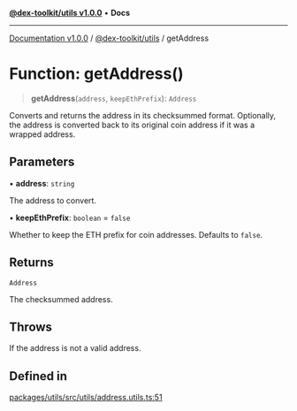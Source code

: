 [**@dex-toolkit/utils v1.0.0**](../README.md) • **Docs**

***

[Documentation v1.0.0](../../../packages.md) / [@dex-toolkit/utils](../README.md) / getAddress

# Function: getAddress()

> **getAddress**(`address`, `keepEthPrefix`): `Address`

Converts and returns the address in its checksummed format.
Optionally, the address is converted back to its original coin address if it was a wrapped address.

## Parameters

• **address**: `string`

The address to convert.

• **keepEthPrefix**: `boolean` = `false`

Whether to keep the ETH prefix for coin addresses. Defaults to `false`.

## Returns

`Address`

The checksummed address.

## Throws

If the address is not a valid address.

## Defined in

[packages/utils/src/utils/address.utils.ts:51](https://github.com/niZmosis/dex-toolkit/blob/3d8b41b44787b30fbea5de3ab4737662ffb61bc8/packages/utils/src/utils/address.utils.ts#L51)
